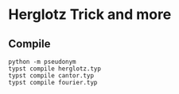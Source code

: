 # Herglotz Trick and more

## Compile

```shell
python -m pseudonym
typst compile herglotz.typ
typst compile cantor.typ
typst compile fourier.typ
```
